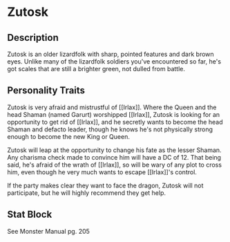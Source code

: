 # Zutosk
## Description
Zutosk is an older lizardfolk with sharp, pointed features and dark brown eyes. Unlike many of the lizardfolk soldiers you've encountered so far, he's got scales that are still a brighter green, not dulled from battle. 

## Personality Traits
Zutosk is very afraid and mistrustful of [[Irlax]]. Where the Queen and the head Shaman (named Garurt) worshipped [[Irlax]], Zutosk is looking for an opportunity to get rid of [[Irlax]], and he secretly wants to become the head Shaman and defacto leader, though he knows he's not physically strong enough to become the new King or Queen. 

Zutosk will leap at the opportunity to change his fate as the lesser Shaman. Any charisma check made to convince him will have a DC of 12. That being said, he's afraid of the wrath of [[Irlax]], so will be wary of any plot to cross him, even though he very much wants to escape [[Irlax]]'s control. 

If the party makes clear they want to face the dragon, Zutosk will not participate, but he will highly recommend they get help. 

## Stat Block
See Monster Manual pg. 205
